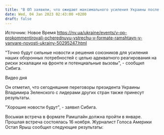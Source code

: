 ```yaml
---
title: "В ОП заявили, что ожидают максимального усиления Украины после очередной встречи в формате Рамштайн"
date: Wed, 04 Jan 2023 02:43:00 +0200
draft: false
---
```

Источник: Новое Время https://nv.ua/ukraine/events/v-op-prokommentirovali-ocherednuyu-vstrechu-v-formate-ramshtayn-v-yanvare-novosti-ukrainy-50295247.html


"Точно будут сильные новости и решения союзников для усиления наших оборонных потребностей с целью адекватного реагирования на риски эскалации на фронте и потенциальные вызовы", - сообщил Сибига.

 Видео дня   

Он отметил, что сегодняшние переговоры президента Украины Владимира Зеленского с лидерами других стран также принесут результаты.

"Хорошие новости будут", - заявил Сибига.

Восьмая встреча в формате Рамштайн должна пройти в январе. Прошлая встреча состоялась 16 ноября. Журналист Голоса Америки Остап Ярыш сообщил следующие результаты:
